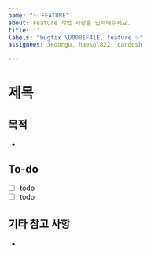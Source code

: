 ```yaml
---
name: "✨ FEATURE"
about: Feature 작업 사항을 입력해주세요.
title: ''
labels: "bugfix \U0001F41E, feature ✨"
assignees: Jeoongu, haesol822, candosh

---
```


# 제목

## 목적
- 
## To-do
- [ ] todo
- [ ] todo

## 기타 참고 사항
-
